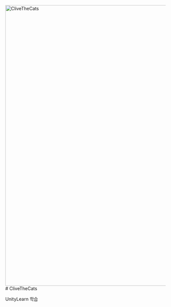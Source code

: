 <img width="1580" height="879" alt="CliveTheCats" src="https://github.com/user-attachments/assets/5b7a0b0d-83c1-4f26-bf32-5f34308394b9" /># CliveTheCats

UnityLearn 학습

